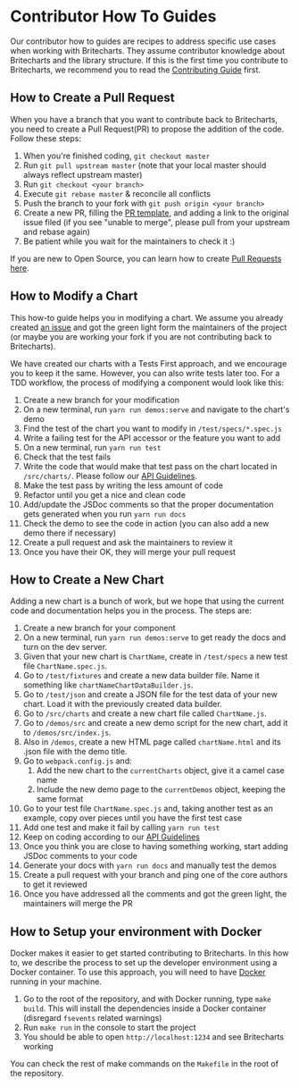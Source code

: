 # Contributor How To Guides
Our contributor how to guides are recipes to address specific use cases when working with Britecharts. They assume contributor knowledge about Britecharts and the library structure. If this is the first time you contribute to Britecharts, we recommend you to read the [Contributing Guide][contributing] first.

## How to Create a Pull Request
When you have a branch that you want to contribute back to Britecharts, you need to create a Pull Request(PR) to propose the addition of the code. Follow these steps:

1. When you're finished coding, `git checkout master`
2. Run `git pull upstream master` (note that your local master should always reflect upstream master)
3. Run `git checkout <your branch>`
4. Execute `git rebase master` & reconcile all conflicts
5. Push the branch to your fork with `git push origin <your branch>`
6. Create a new PR, filling the [PR template][PRTemplate], and adding a link to the original issue filed (if you see "unable to merge", please pull from your upstream and rebase again)
7. Be patient while you wait for the maintainers to check it :)

If you are new to Open Source, you can learn how to create [Pull Requests here](makeAPR).


## How to Modify a Chart
This how-to guide helps you in modifying a chart. We assume you already created [an issue][issues] and got the green light form the maintainers of the project (or maybe you are working your fork if you are not contributing back to Britecharts).

We have created our charts with a Tests First approach, and we encourage you to keep it the same. However, you can also write tests later too. For a TDD workflow, the process of modifying a component would look like this:

1. Create a new branch for your modification
1. On a new terminal, run ``yarn run demos:serve`` and navigate to the chart's demo
1. Find the test of the chart you want to modify in ``/test/specs/*.spec.js``
1. Write a failing test for the API accessor or the feature you want to add
1. On a new terminal, run ``yarn run test``
1. Check that the test fails
1. Write the code that would make that test pass on the chart located in ``/src/charts/``. Please follow our [API Guidelines][styleguide].
1. Make the test pass by writing the less amount of code
1. Refactor until you get a nice and clean code
1. Add/update the JSDoc comments so that the proper documentation gets generated when you run ``yarn run docs``
1. Check the demo to see the code in action (you can also add a new demo there if necessary)
1. Create a pull request and ask the maintainers to review it
1. Once you have their OK, they will merge your pull request


## How to Create a New Chart
Adding a new chart is a bunch of work, but we hope that using the current code and documentation helps you in the process. The steps are:

1. Create a new branch for your component
1. On a new terminal, run ``yarn run demos:serve`` to get ready the docs and turn on the dev server.
1. Given that your new chart is ``ChartName``, create in ``/test/specs`` a new test file ``ChartName.spec.js``.
2. Go to ``/test/fixtures`` and create a new data builder file. Name it something like ``chartNameChartDataBuilder.js``.
3. Go to ``/test/json`` and create a JSON file for the test data of your new chart. Load it with the previously created data builder.
4. Go to ``/src/charts`` and create a new chart file called ``ChartName.js``.
5. Go to ``/demos/src`` and create a new demo script for the new chart, add it to ``/demos/src/index.js``.
6. Also in ``/demos``, create a new HTML page called ``chartName.html`` and its .json file with the demo title.
7. Go to ``webpack.config.js`` and:
    1. Add the new chart to the ``currentCharts`` object, give it a camel case name
    2. Include the new demo page to the ``currentDemos`` object, keeping the same format
8. Go to your test file ``ChartName.spec.js`` and, taking another test as an example, copy over pieces until you have the first test case
1. Add one test and make it fail by calling ``yarn run test``
1. Keep on coding according to our [API Guidelines][styleguide]
1. Once you think you are close to having something working, start adding JSDoc comments to your code
1. Generate your docs with ``yarn run docs`` and manually test the demos
1. Create a pull request with your branch and ping one of the core authors to get it reviewed
1. Once you have addressed all the comments and got the green light, the maintainers will merge the PR


## How to Setup your environment with Docker
Docker makes it easier to get started contributing to Britecharts. In this how to, we describe the process to set up the developer environment using a Docker container. To use this approach, you will need to have [Docker][docker] running in your machine.

1. Go to the root of the repository, and with Docker running, type `make build`. This will install the dependencies inside a Docker container (disregard `fsevents` related warnings)
1. Run `make run` in the console to start the project
1. You should be able to open `http://localhost:1234` and see Britecharts working

You can check the rest of make commands on the `Makefile` in the root of the repository.


[styleguide]: http://eventbrite.github.io/britecharts/topics-index.html#toc5__anchor
[contributing]: https://github.com/britecharts/britecharts/blob/master/.github/CONTRIBUTING.md
[issues]: https://github.com/britecharts/britecharts/issues?q=is%3Aissue+is%3Aopen+sort%3Aupdated-desc
[PRTemplate]: https://github.com/britecharts/britecharts/blob/master/.github/PULL_REQUEST_TEMPLATE.md
[makeAPR]: http://makeapullrequest.com/
[docker]: https://docs.docker.com/